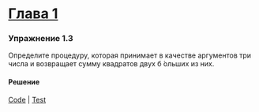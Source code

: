# [Глава 1](../index.md#Глава-1-Построение-абстракций-с-помощью-процедур)

### Упражнение 1.3
Определите процедуру, которая принимает в качестве аргументов три числа и возвращает сумму квадратов двух б ́ольших из них.

#### Решение
[Code](../src/sicp/chapter01/1_03.clj) | [Test](../test/sicp/chapter01/1_03_test.clj)
